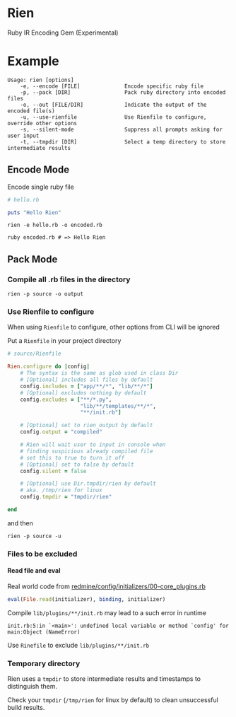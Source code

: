 # Rien

Ruby IR Encoding Gem (Experimental)

# Example

```
Usage: rien [options]
    -e, --encode [FILE]              Encode specific ruby file
    -p, --pack [DIR]                 Pack ruby directory into encoded files
    -o, --out [FILE/DIR]             Indicate the output of the encoded file(s)
    -u, --use-rienfile               Use Rienfile to configure, override other options
    -s, --silent-mode                Suppress all prompts asking for user input
    -t, --tmpdir [DIR]               Select a temp directory to store intermediate results
```

## Encode Mode

Encode single ruby file

```ruby
# hello.rb

puts "Hello Rien"
```

```
rien -e hello.rb -o encoded.rb

ruby encoded.rb # => Hello Rien
```

## Pack Mode

### Compile all .rb files in the directory

```
rien -p source -o output
```

### Use Rienfile to configure

When using `Rienfile` to configure, other options from CLI will be ignored

Put a `Rienfile` in your project directory

```ruby
# source/Rienfile

Rien.configure do |config|
    # The syntax is the same as glob used in class Dir
    # [Optional] includes all files by default
    config.includes = ["app/**/*", "lib/**/*"]
    # [Optional] excludes nothing by default
    config.excludes = ["**/*.py",
                       "lib/**/templates/**/*",
                       "**/init.rb"]

    # [Optional] set to rien_output by default
    config.output = "compiled"

    # Rien will wait user to input in console when 
    # finding suspicious already compiled file
    # set this to true to turn it off
    # [Optional] set to false by default
    config.silent = false

    # [Optional] use Dir.tmpdir/rien by default
    # aka. /tmp/rien for linux
    config.tmpdir = "tmpdir/rien"

end
```

and then

```
rien -p source -u
```
### Files to be excluded

#### Read file and eval

Real world code from [redmine/config/initializers/00-core_plugins.rb
](https://github.com/redmine/redmine/blob/master/config/initializers/00-core_plugins.rb#L14)

```ruby
eval(File.read(initializer), binding, initializer)
```

Compile `lib/plugins/**/init.rb` may lead to a such error in runtime
```
init.rb:5:in `<main>': undefined local variable or method `config' for main:Object (NameError)
```

Use `Rinefile` to exclude `lib/plugins/**/init.rb`

### Temporary directory

Rien uses a `tmpdir` to store intermediate results and timestamps to distinguish them.

Check your `tmpdir` (`/tmp/rien` for linux by default) to clean unsuccessful build results.